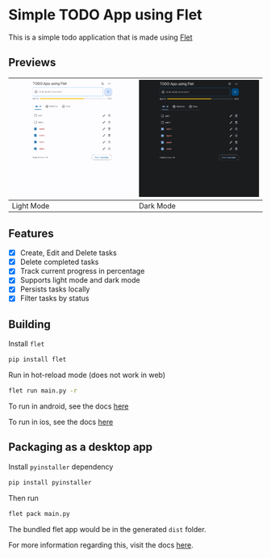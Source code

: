 # Simple TODO App using Flet

This is a simple todo application that is made using [Flet](https://flet.dev)

## Previews

| ![light_mode](./screenshots/light_mode.png) | ![dark_mode](./screenshots/dark_mode.png) |
|---------------------------------------------|-------------------------------------------|
| Light Mode                                  | Dark Mode                                 |

## Features

- [x] Create, Edit and Delete tasks
- [x] Delete completed tasks
- [x] Track current progress in percentage
- [x] Supports light mode and dark mode
- [x] Persists tasks locally
- [x] Filter tasks by status

## Building

Install `flet` 

```bash
pip install flet
```

Run in hot-reload mode (does not work in web)

```bash
flet run main.py -r
```

To run in android, see the docs [here](https://flet.dev/docs/guides/python/testing-on-android)

To run in ios, see the docs [here](https://flet.dev/docs/guides/python/testing-on-ios)

## Packaging as a desktop app

Install `pyinstaller` dependency

```bash
pip install pyinstaller
```

Then run

```bash
flet pack main.py
```

The bundled flet app would be in the generated `dist` folder.

For more information regarding this, visit the docs [here](https://flet.dev/docs/guides/python/packaging-desktop-app).